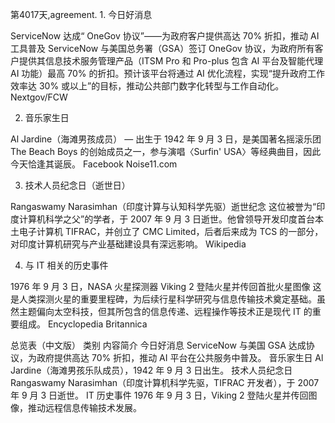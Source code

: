 第4017天,agreement. 1. 今日好消息

ServiceNow 达成“ OneGov 协议”——为政府客户提供高达 70% 折扣，推动 AI 工具普及
ServiceNow 与美国总务署（GSA）签订 OneGov 协议，为政府所有客户提供其信息技术服务管理产品（ITSM Pro 和 Pro-plus 包含 AI 平台及智能代理 AI 功能）最高 70% 的折扣。预计该平台将通过 AI 优化流程，实现“提升政府工作效率达 30% 或以上”的目标，推动公共部门数字化转型与工作自动化。
Nextgov/FCW

2. 音乐家生日

Al Jardine（海滩男孩成员） — 出生于 1942 年 9 月 3 日，是美国著名摇滚乐团 The Beach Boys 的创始成员之一，参与演唱〈Surfin' USA〉等经典曲目，因此今天恰逢其诞辰。
Facebook
Noise11.com

3. 技术人员纪念日（逝世日）

Rangaswamy Narasimhan（印度计算与认知科学先驱）逝世纪念
这位被誉为“印度计算机科学之父”的学者，于 2007 年 9 月 3 日逝世。他曾领导开发印度首台本土电子计算机 TIFRAC，并创立了 CMC Limited，后者后来成为 TCS 的一部分，对印度计算机研究与产业基础建设具有深远影响。
Wikipedia

4. 与 IT 相关的历史事件

1976 年 9 月 3 日，NASA 火星探测器 Viking 2 登陆火星并传回首批火星图像
这是人类探测火星的重要里程碑，为后续行星科学研究与信息传输技术奠定基础。虽然主题偏向太空科技，但其所包含的信息传递、远程操作等技术正是现代 IT 的重要组成。
Encyclopedia Britannica

总览表（中文版）
类别	内容简介
今日好消息	ServiceNow 与美国 GSA 达成协议，为政府提供高达 70% 折扣，推动 AI 平台在公共服务中普及。
音乐家生日	Al Jardine（海滩男孩乐队成员），1942 年 9 月 3 日出生。
技术人员纪念日	Rangaswamy Narasimhan（印度计算机科学先驱，TIFRAC 开发者），于 2007 年 9 月 3 日逝世。
IT 历史事件	1976 年 9 月 3 日，Viking 2 登陆火星并传回图像，推动远程信息传输技术发展。
